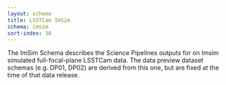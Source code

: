```yaml
---
layout: schema
title: LSSTCam ImSim
schema: imsim
sort-index: 30
---
```

The ImSim Schema describes the Science Pipelines outputs for on Imsim simulated full-focal-plane LSSTCam data.
The data preview dataset schemas (e.g. DP01, DP02) are derived from this one, but are fixed at the time of that data release.
